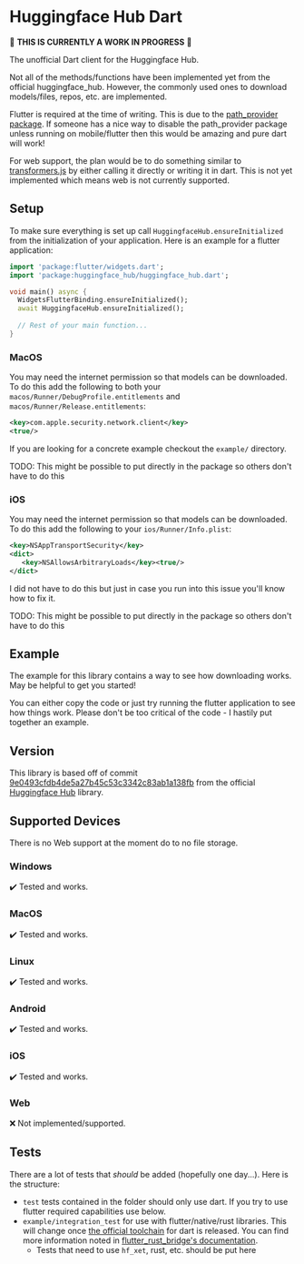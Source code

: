 
# Huggingface Hub Dart

🚧 **THIS IS CURRENTLY A WORK IN PROGRESS** 🚧

The unofficial Dart client for the Huggingface Hub.

Not all of the methods/functions have been implemented yet from the official huggingface_hub. However, the commonly used ones to download models/files, repos, etc. are implemented.

Flutter is required at the time of writing. This is due to the [path_provider package](https://pub.dev/packages/path_provider). If someone has a nice way to disable the path_provider package unless running on mobile/flutter then this would be amazing and pure dart will work!

For web support, the plan would be to do something similar to [transformers.js](https://github.com/huggingface/transformers.js) by either calling it directly or writing it in dart. This is not yet implemented which means web is not currently supported.

## Setup

To make sure everything is set up call `HuggingfaceHub.ensureInitialized` from the initialization of your application. Here is an example for a flutter application:

```dart
import 'package:flutter/widgets.dart';
import 'package:huggingface_hub/huggingface_hub.dart';

void main() async {  
  WidgetsFlutterBinding.ensureInitialized();
  await HuggingfaceHub.ensureInitialized();
  
  // Rest of your main function...
}
```

### MacOS

You may need the internet permission so that models can be downloaded. To do this add the following to both your `macos/Runner/DebugProfile.entitlements` and `macos/Runner/Release.entitlements`:

```xml
<key>com.apple.security.network.client</key>
<true/>
```

If you are looking for a concrete example checkout the `example/` directory.

TODO: This might be possible to put directly in the package so others don't have to do this

### iOS

You may need the internet permission so that models can be downloaded. To do this add the following to your `ios/Runner/Info.plist`:

```xml
<key>NSAppTransportSecurity</key>
<dict>
   <key>NSAllowsArbitraryLoads</key><true/>
</dict>
```

I did not have to do this but just in case you run into this issue you'll know how to fix it.

TODO: This might be possible to put directly in the package so others don't have to do this

## Example

The example for this library contains a way to see how downloading works. May be helpful to get you started!

You can either copy the code or just try running the flutter application to see how things work. Please don't be too critical of the code - I hastily put together an example.

## Version

This library is based off of commit [9e0493cfdb4de5a27b45c53c3342c83ab1a138fb](https://github.com/huggingface/huggingface_hub/tree/9e0493cfdb4de5a27b45c53c3342c83ab1a138fb) from the official [Huggingface Hub](https://github.com/huggingface/huggingface_hub) library.

## Supported Devices

There is no Web support at the moment do to no file storage.

### Windows

✔️ Tested and works.

### MacOS

✔️ Tested and works.

### Linux

✔️ Tested and works.

### Android

✔️ Tested and works.

### iOS

✔️ Tested and works.

### Web

❌ Not implemented/supported.

## Tests

There are a lot of tests that _should_ be added (hopefully one day...). Here is the structure:

- `test` tests contained in the folder should only use dart. If you try to use flutter required capabilities use below.
- `example/integration_test` for use with flutter/native/rust libraries. This will change once [the official toolchain](https://github.com/dart-lang/native/issues/883) for dart is released. You can find more information noted in [flutter_rust_bridge's documentation](https://cjycode.com/flutter_rust_bridge/guides/miscellaneous/pure-dart).
  - Tests that need to use `hf_xet`, rust, etc. should be put here
